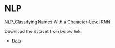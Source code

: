 # NLP
NLP_Classifying Names With a Character-Level RNN


Download the dataset from below link:
- [Data](https://github.com/dinskutty/NLP/data.zip)
